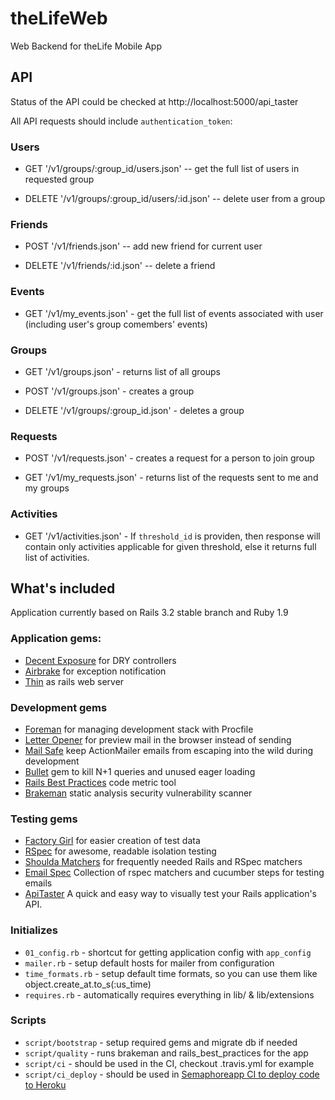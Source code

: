 theLifeWeb
==========

Web Backend for theLife Mobile App

## API

Status of the API could be checked at http://localhost:5000/api_taster

All API requests should include `authentication_token`:

### Users

* GET '/v1/groups/:group_id/users.json' -- get the full list of users
  in requested group

* DELETE '/v1/groups/:group_id/users/:id.json' -- delete user from a group

### Friends

* POST '/v1/friends.json' -- add new friend for current user

* DELETE '/v1/friends/:id.json' -- delete a friend

### Events

* GET '/v1/my_events.json' - get the full list of events associated
  with user (including user's group comembers' events)

### Groups

* GET '/v1/groups.json' - returns list of all groups

* POST '/v1/groups.json' - creates a group

* DELETE '/v1/groups/:group_id.json' - deletes a group

### Requests

* POST '/v1/requests.json' - creates a request for a person to join group

* GET '/v1/my_requests.json' - returns list of the requests sent to me
  and my groups

### Activities

* GET '/v1/activities.json' - If `threshold_id` is providen, then response will
  contain only activities applicable for given
  threshold, else it returns full list of activities.

## What's included

Application currently based on Rails 3.2 stable branch and Ruby 1.9

### Application gems:

* [Decent Exposure](https://github.com/voxdolo/decent_exposure) for DRY controllers
* [Airbrake](https://github.com/airbrake/airbrake) for exception notification
* [Thin](https://github.com/macournoyer/thin) as rails web server

### Development gems

* [Foreman](https://github.com/ddollar/foreman) for managing development stack with Procfile
* [Letter Opener](https://github.com/ryanb/letter_opener) for preview mail in the browser instead of sending
* [Mail Safe](https://github.com/myronmarston/mail_safe) keep ActionMailer emails from escaping into the wild during development
* [Bullet](https://github.com/flyerhzm/bullet) gem to kill N+1 queries and unused eager loading
* [Rails Best Practices](https://github.com/railsbp/rails_best_practices) code metric tool
* [Brakeman](https://github.com/presidentbeef/brakeman) static analysis security vulnerability scanner

### Testing gems

* [Factory Girl](https://github.com/thoughtbot/factory_girl) for easier creation of test data
* [RSpec](https://github.com/rspec/rspec) for awesome, readable isolation testing
* [Shoulda Matchers](http://github.com/thoughtbot/shoulda-matchers) for frequently needed Rails and RSpec matchers
* [Email Spec](https://github.com/bmabey/email-spec) Collection of rspec matchers and cucumber steps for testing emails
* [ApiTaster](https://github.com/fredwu/api_taster) A quick and easy way to visually test your Rails application's API.

### Initializes

* `01_config.rb` - shortcut for getting application config with `app_config`
* `mailer.rb` - setup default hosts for mailer from configuration
* `time_formats.rb` - setup default time formats, so you can use them like object.create_at.to_s(:us_time)
* `requires.rb` - automatically requires everything in lib/ & lib/extensions

### Scripts

* `script/bootstrap` - setup required gems and migrate db if needed
* `script/quality` - runs brakeman and rails_best_practices for the app
* `script/ci` - should be used in the CI, checkout .travis.yml for example
* `script/ci_deploy` - should be used in [Semaphoreapp CI to deploy code to Heroku](http://tatsoft.ru/ci-semaphoreapp)
